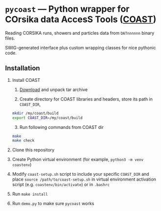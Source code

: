 # `pycoast` — Python wrapper for **CO**rsika data **A**cces**S** **T**ools ([COAST](https://web.ikp.kit.edu/rulrich/coast.html))


Reading CORSIKA runs, showers and particles data from `DATnnnnnn` binary files.

SWIG-generated interface plus custom wrapping classes for nice pythonic code.


## Installation

1. Install COAST
   1. [Download](https://web.ikp.kit.edu/rulrich/coast-files/coast-v4r5.tar.gz) and unpack tar archive
  
   2. Create directory for COAST libraries and headers, store its path in `COAST_DIR`, 

   ```bash
   mkdir /my/coast/build
   export COAST_DIR=/my/coast/build
   ```

   3. Run following commands from COAST dir
   ```bash
   make
   make check
   ```

2. Clone this repository
3. Create Python virtual environment (for example, `python3 -m venv coastenv`)
4. Modify `coast-setup.sh` script to include your specific `COAST_DIR` and place `source /path/to/coast-setup.sh` in virtual environment activation script (e.g. `coastenv/bin/activate`) or in `.bashrc`
5. Run `make install`
6. Run `demo.py` to make sure `pycoast` works
